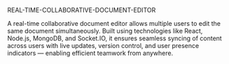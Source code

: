 REAL-TIME-COLLABORATIVE-DOCUMENT-EDITOR

A real-time collaborative document editor allows multiple users to edit the same document simultaneously. Built using technologies like React, Node.js, MongoDB, and Socket.IO, it ensures seamless syncing of content across users with live updates, version control, and user presence indicators — enabling efficient teamwork from anywhere.

